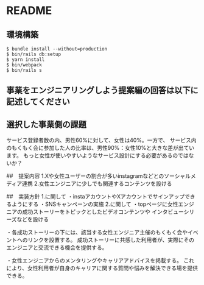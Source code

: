 # README

## 環境構築
```
$ bundle install --without=production
$ bin/rails db:setup
$ yarn install
$ bin/webpack
$ bin/rails s
```

## 事業をエンジニアリングしよう提案編の回答は以下に記述してください

## 選択した事業側の課題
サービス登録者数の内、男性60%に対して、女性は40%。一方で、
サービス内のもくもく会に参加した人の比率は、男性90%：女性10%と大きな差が出ています。
もっと女性が使いやすいようなサービス設計にする必要があるのではないか？

##　提案内容
1.Xや女性ユーザーの割合が多いinstagramなどとのソーシャルメディア連携
2.女性エンジニアに少しでも関連するコンテンツを設ける

##　実装方針
1.に関して
・instaアカウントやXアカウントでサインアップできるようにする
・SNSキャンペーンの実施
2.に関して
・topページに女性エンジニアの成功ストーリーをトピックとしたビデオコンテンツや
インタビューシリーズなどを設ける

・各成功ストーリーの下には、該当する女性エンジニア主催のもくもく会やイベントへのリンクを設置する。
成功ストーリーに共感した利用者が、実際にそのエンジニアと交流できる機会を提供する。

・女性エンジニアからのメンタリングやキャリアアドバイスを掲載する。
これにより、女性利用者が自身のキャリアに関する質問や悩みを解決できる場を提供できる。
